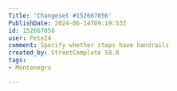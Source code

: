 ```yaml
---
Title: 'Changeset #152667056'
PublishDate: 2024-06-14T09:19:53Z
id: 152667056
user: Pete24
comment: Specify whether steps have handrails
created_by: StreetComplete 58.0
tags:
- Montenegro

---
```

